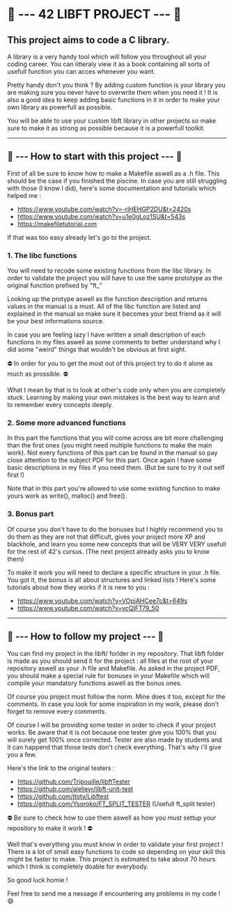 # 📕 --- 42 LIBFT PROJECT --- 📕

## This project aims to code a C library.

A library is a very handy tool which will follow you throughout all your coding career. You can litteraly view it as a book containing all sorts of usefull function you can acces whenever you want. 

Pretty handy don't you think ? By adding custom function is your library you are making sure you never have to overwrite them when you need it !
It is also a good idea to keep adding basic functions in it in order to make your own library as powerfull as possible.

You will be able to use your custom libft library in other projects so make sure to make it as strong as possible because it is a powerfull toolkit.

<hr />

## 🔗 --- How to start with this project --- 🔗

First of all be sure to know how to make a Makefile aswell as a .h file. This should be the case if you finished the piscine.
In case you are still struggling with those (I know I did), here's some documentation and tutorials which helped me :

-	https://www.youtube.com/watch?v=-riHEHGP2DU&t=2420s
-	https://www.youtube.com/watch?v=u1e0gLoz1SU&t=543s
-	https://makefiletutorial.com

If that was too easy already let's go to the project.

### 1. The libc functions

You will need to recode some existing functions from the libc library.
In order to validate the project you will have to use the same prototype as the original function prefixed by "ft_"

Looking up the protype aswell as the function description and returns values in the manual is a must. All of the libc function are listed and explained in the manual so make sure it becomes your best friend as it will be your best informations source.

In case you are feeling lazy I have written a small description of each functions in my files aswell as some comments to better understand why I did some "weird" things that wouldn't be obvious at first sight.

⛔️ In order for you to get the most out of this project try to do it alone as much as prossible. ⛔️

What I mean by that is to look at other's code only when you are completely stuck. Learning by making your own mistakes is the best way to learn and to remember every concepts deeply.

### 2. Some more advanced functions

In this part the functions that you will come across are bit more challenging than the first ones (you might need multiple functions to make the main work). Not every functions of this part can be found in the manual so pay close attention to the subject PDF for this part. Once again I have some basic descriptions in my files if you need them. (But be sure to try it out self first !)

Note that in this part you're allowed to use some existing function to make yours work as write(), malloc() and free().

### 3. Bonus part

Of course you don't have to do the bonuses but I highly recommend you to do them as they are not that difficult, gives your project more XP and blackhole, and learn you some new concepts that will be VERY VERY usefull for the rest of 42's cursus. (The next project already asks you to know them)

To make it work you will need to declare a specific structure in your .h file. You got it, the bonus is all about structures and linked lists !
Here's some tutorials about how they works if it is new to you :

-	https://www.youtube.com/watch?v=VOpjAHCee7c&t=649s
-	https://www.youtube.com/watch?v=vcQIFT79_50

<hr />

## 📌 --- How to follow my project --- 📌

You can find my project in the libft/ forlder in my repository. That libft folder is made as you should send it for the project : all files at the root of your repository aswell as your .h file and Makefile. As asked in the project PDF, you should make a special rule for bonuses in your Makefile which will compile your mandatory functions aswell as the bonus ones.

Of course you project must follow the norm. Mine does it too, except for the comments. In case you look for some inspiration in my work, please don't forget to remove every comments.

Of course I will be providing some tester in order to check if your project works. Be aware that it is not because one tester give you 100% that you will surely get 100% once corrected. Tester are also made by students and it can happend that those tests don't check everything. That's why i'll give you a few.

Here's the link to the original testers :

-	https://github.com/Tripouille/libftTester
-	https://github.com/alelievr/libft-unit-test
-	https://github.com/jtoty/Libftest
-	https://github.com/Ysoroko/FT_SPLIT_TESTER (Usefull ft_split tester)

⛔️ Be sure to check how to use them aswell as how you must settup your repository to make it work ! ⛔️

Well that's everything you must know in order to validate your first project ! There is a lot of small easy functions to code so depending on your skill this might be faster to make. This project is estimated to take about 70 hours which I think is completely doable for everybody.

So good luck homie !

Feel free to send me a nessage if encountering any problems in my code ! 😄